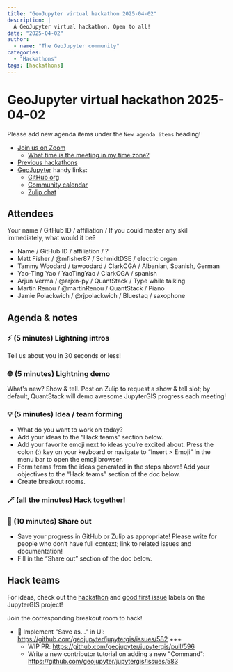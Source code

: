 ```yaml
---
title: "GeoJupyter virtual hackathon 2025-04-02"
description: |
  A GeoJupyter virtual hackathon. Open to all!
date: "2025-04-02"
author:
  - name: "The GeoJupyter community"
categories:
  - "Hackathons"
tags: [hackathons]
---
```


# GeoJupyter virtual hackathon 2025-04-02

Please add new agenda items under the `New agenda items` heading!

- [Join us on Zoom](https://berkeley.zoom.us/j/92451699568)
  - [What time is the meeting in my time zone?](https://dateful.com/convert/utc?t=3pm)
- [Previous hackathons](https://geojupyter.org/blog/#category=Hackathons)
- [GeoJupyter](https://geojupyter.org) handy links:
  - [GitHub org](https://github.com/geojupyter)
  - [Community calendar](https://geojupyter.org/calendar.html)
  - [Zulip chat](https://jupyter.zulipchat.com/#narrow/channel/471314-geojupyter)


## Attendees

Your name / GitHub ID / affiliation / If you could master any skill immediately, what would it be?

* Name / GitHub ID / affiliation / ?
* Matt Fisher / @mfisher87 / SchmidtDSE / electric organ
* Tammy Woodard / tawoodard / ClarkCGA / Albanian, Spanish, German
* Yao-Ting Yao / YaoTingYao / ClarkCGA / spanish
* Arjun Verma / @arjxn-py / QuantStack / Type while talking
* Martin Renou / @martinRenou / QuantStack / Piano
* Jamie Polackwich / @rjpolackwich / Bluestaq / saxophone


## Agenda & notes

### ⚡ (5 minutes) Lightning intros

Tell us about you in 30 seconds or less!


### 🌐 (5 minutes) Lightning demo

What's new? Show & tell.
Post on Zulip to request a show & tell slot; by default, QuantStack will demo awesome
JupyterGIS progress each meeting!


### 💡 (5 minutes) Idea / team forming

* What do you want to work on today?
* Add your ideas to the “Hack teams” section below.
* Add your favorite emoji next to ideas you’re excited about. Press the colon (:) key on your keyboard or navigate to “Insert > Emoji” in the menu bar to open the emoji browser.
* Form teams from the ideas generated in the steps above! Add your objectives to the “Hack teams” section of the doc below.
* Create breakout rooms.


### 🪄 (all the minutes) Hack together!

### 💬 (10 minutes) Share out

* Save your progress in GitHub or Zulip as appropriate!
  Please write for people who don’t have full context; link to related issues and documentation!
* Fill in the “Share out” section of the doc below.


## Hack teams

For ideas, check out the [hackathon](https://github.com/geojupyter/jupytergis/labels/hackathon) and [good first issue](https://github.com/geojupyter/jupytergis/labels/good%20first%20issue) labels on the JupyterGIS project!

Join the corresponding breakout room to hack!

* :floppy_disk: Implement "Save as..." in UI: https://github.com/geojupyter/jupytergis/issues/582 +++
  * WIP PR: https://github.com/geojupyter/jupytergis/pull/596
  * Write a new contributor tutorial on adding a new "Command": https://github.com/geojupyter/jupytergis/issues/583
